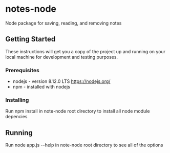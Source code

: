 # notes-node

Node package for saving, reading, and removing notes

## Getting Started

These instructions will get you a copy of the project up and running on your local machine for development and testing purposes.

### Prerequisites

* nodejs - version 8.12.0 LTS https://nodejs.org/
* npm - installed with nodejs

### Installing

Run npm install in note-node root directory to install all node module depencies

## Running

Run node app.js --help in note-node root directory to see all of the options